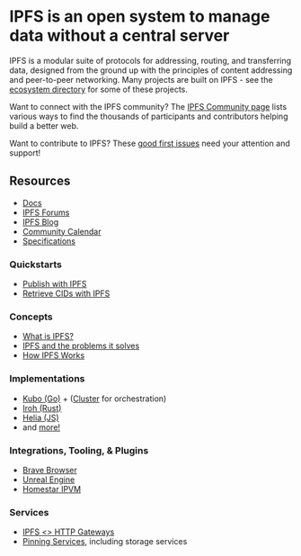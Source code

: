 # IPFS is an open system to manage data without a central server

IPFS is a modular suite of protocols for addressing, routing, and transferring data, designed from the ground up with the principles of content addressing and peer-to-peer networking. Many projects are built on IPFS - see the [ecosystem directory](https://ecosystem.ipfs.tech/) for some of these projects.

Want to connect with the IPFS community? The [IPFS Community page](https://ipfs.tech/community/) lists various ways to find the thousands of participants and contributors helping build a better web. 

Want to contribute to IPFS? These [good first issues](https://github.com/search?q=org%3Aipfs+label%3A%22good+first+issue%22%2C%22help+wanted%22&type=issues) need your attention and support!

## Resources

- [Docs](https://docs.ipfs.tech/)
- [IPFS Forums](https://discuss.ipfs.tech/)
- [IPFS Blog](https://blog.ipfs.tech/)
- [Community Calendar](https://lu.ma/ipfs)
- [Specifications](https://specs.ipfs.tech/)

### Quickstarts

- [Publish with IPFS](https://docs.ipfs.tech/quickstart/publish)
- [Retrieve CIDs with IPFS](https://docs.ipfs.tech/quickstart/retrieve)

### Concepts

- [What is IPFS?](https://docs.ipfs.tech/concepts/what-is-ipfs/)
- [IPFS and the problems it solves](https://docs.ipfs.tech/concepts/ipfs-solves/)
- [How IPFS Works](https://docs.ipfs.tech/concepts/how-ipfs-works/)

### Implementations

- [Kubo (Go)](https://github.com/ipfs/kubo) + ([Cluster](https://github.com/ipfs-cluster/ipfs-cluster) for orchestration)
- [Iroh (Rust)](https://github.com/n0-computer/iroh)
- [Helia (JS)](https://github.com/ipfs/helia)
- and [more!](https://docs.ipfs.tech/concepts/ipfs-implementations/#popular-or-actively-maintained)

### Integrations, Tooling, & Plugins

- [Brave Browser](https://brave.com/ipfs-support/)
- [Unreal Engine](https://blog.ipfs.tech/2022-11-15-3s-studio/)
- [Homestar IPVM](https://github.com/ipvm-wg/homestar/)

### Services

- [IPFS <> HTTP Gateways](https://docs.ipfs.tech/concepts/ipfs-gateway/)
- [Pinning Services](https://docs.ipfs.tech/concepts/persistence/#pinning-services), including storage services
